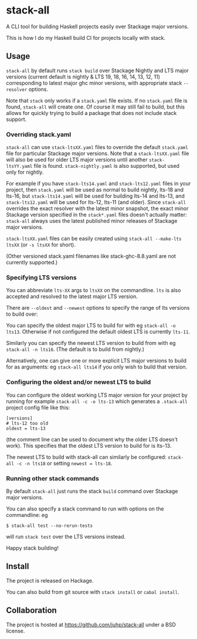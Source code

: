 # stack-all

A CLI tool for building Haskell projects easily over Stackage major versions.

This is how I do my Haskell build CI for projects locally with stack.

## Usage

`stack-all` by default runs `stack build` over Stackage Nightly and
LTS major versions (current default is nightly & LTS 19, 18, 16, 14, 13, 12, 11)
corresponding to latest major ghc minor versions,
with appropriate stack `--resolver` options.

Note that `stack` only works if a `stack.yaml` file exists.
If no `stack.yaml` file is found, `stack-all` will create one.
Of course it may still fail to build, but this allows for
quickly trying to build a package that does not include stack support.

### Overriding stack.yaml
`stack-all` can use `stack-ltsXX.yaml` files to override the default
`stack.yaml` file for particular Stackage major versions.
Note that a `stack-ltsXX.yaml` file will also be used for
older LTS major versions until another `stack-ltsYY.yaml` file is found.
`stack-nightly.yaml` is also supported, but used only for nightly.

For example if you have `stack-lts14.yaml` and `stack-lts12.yaml` files
in your project,
then `stack.yaml` will be used as normal to build nightly, lts-18 and lts-16,
but `stack-lts14.yaml` will be used for building lts-14 and lts-13,
and `stack-lts12.yaml` will be used for lts-12, lts-11 (and older).
Since `stack-all` overrides the exact resolver with the latest minor snapshot,
the exact minor Stackage version specified in the `stack*.yaml` files
doesn't actually matter: `stack-all` always uses the latest published
minor releases of Stackage major versions.

`stack-ltsXX.yaml` files can be easily created using
`stack-all --make-lts ltsXX` (or `-s ltsXX` for short).

(Other versioned stack.yaml filenames like stack-ghc-8.8.yaml
are not currently supported.)

### Specifying LTS versions
You can abbreviate `lts-XX` args to `ltsXX` on the commandline.
`lts` is also accepted and resolved to the latest major LTS version.

There are `--oldest`  and `--newest` options to specify the range of
lts versions to build over:

You can specify the oldest major LTS to build for with eg `stack-all -o lts13`.
Otherwise if not configured the default oldest LTS is currently `lts-11`.

Similarly you can specify the newest LTS version to build from with
eg `stack-all -n lts16`. (The default is to build from nightly.)

Alternatively, one can give one or more explicit LTS major versions to build
for as arguments: eg `stack-all lts14` if you only wish to build that version.

### Configuring the oldest and/or newest LTS to build
You can configure the oldest working LTS major version for your project
by running for example `stack-all -c -o lts-13` which generates a `.stack-all`
project config file like this:
```
[versions]
# lts-12 too old
oldest = lts-13
```
(the comment line can be used to document why the older LTS doesn't work).
This specifies that the oldest LTS version to build for is lts-13.

The newest LTS to build with stack-all can similarly be configured:
`stack-all -c -n lts18` or setting `newest = lts-18`.

### Running other stack commands
By default `stack-all` just runs the stack `build` command over
Stackage major versions.

You can also specify a stack command to run with options on the commandline:
eg
```
$ stack-all test --no-rerun-tests
```
will run `stack test` over the LTS versions instead.

Happy stack building!

## Install
The project is released on Hackage.

You can also build from git source with `stack install` or `cabal install`.

## Collaboration
The project is hosted at https://github.com/juhp/stack-all
under a BSD license.
